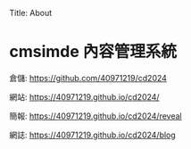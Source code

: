 Title: About

# cmsimde 內容管理系統

倉儲: <a href="https://github.com/40971219/cd2024">https://github.com/40971219/cd2024</a>

網站: <a href="https://40971219.github.io/cd2024/">https://40971219.github.io/cd2024/</a>

簡報: <a href="https://40971219.github.io/cd2024/reveal">https://40971219.github.io/cd2024/reveal</a>

網誌: <a href="https://40971219.github.io/cd2024/blog">https://40971219.github.io/cd2024/blog</a>







